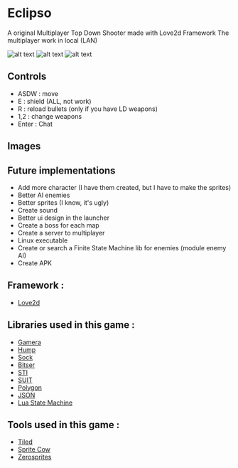 # Eclipso

A original Multiplayer Top Down Shooter made with Love2d Framework
The multiplayer work in local (LAN)

![alt text](https://img.shields.io/badge/Love-11.2-ff69b4.svg) ![alt text](https://img.shields.io/badge/Qt-5.12.3-brightgreen.svg) ![alt text](https://img.shields.io/badge/Status-Beta%203.0-orange.svg)

## Controls

* ASDW : move 
* E : shield (ALL, not work)
* R : reload bullets (only if you have LD weapons)
* 1,2 : change weapons 
* Enter : Chat

## Images



## Future implementations

* Add more character (I have them created, but I have to make the sprites)
* Better AI enemies
* Better sprites (I know, it's ugly)
* Create sound
* Better ui design in the launcher
* Create a boss for each map
* Create a server to multiplayer
* Linux executable
* Create or search a Finite State Machine lib for enemies (module enemy AI)
* Create APK

## Framework :

* [Love2d](https://love2d.org/)

## Libraries used in this game :

* [Gamera](https://github.com/kikito/gamera)
* [Hump](https://github.com/vrld/hump)
* [Sock](https://github.com/camchenry/sock.lua)
* [Bitser](https://github.com/gvx/bitser)
* [STI](https://github.com/karai17/Simple-Tiled-Implementation)
* [SUIT](https://github.com/vrld/SUIT)
* [Polygon](https://github.com/AlexarJING/polygon)
* [JSON](http://regex.info/blog/lua/json)
* [Lua State Machine](https://github.com/kyleconroy/lua-state-machine)

## Tools used in this game :

* [Tiled](https://www.mapeditor.org/)
* [Sprite Cow](http://www.spritecow.com/)
* [Zerosprites](http://zerosprites.com/)

